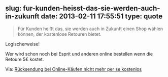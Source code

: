slug: fur-kunden-heisst-das-sie-werden-auch-in-zukunft
date: 2013-02-11 17:55:51
type: quote
---

> Für Kunden heißt das, sie werden auch in Zukunft einen Shop wählen können, der kostenlose Retouren bietet.

Logischerweise!

 Wer wird schon noch bei Esprit und anderen online bestellen wenn die Retoure 5€ kostet.

 Via: [Rücksendung bei Online-Käufen nicht mehr per se kostenlos](http://www.heise.de/newsticker/meldung/Ruecksendung-bei-Online-Kaeufen-nicht-mehr-per-se-kostenlos-1801192.html)
